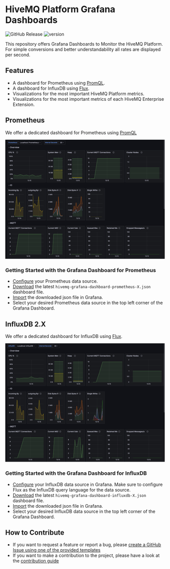 # HiveMQ Platform Grafana Dashboards

![GitHub Release](https://img.shields.io/github/release/hivemq/hivemq-grafana-dashboards?style=flat)
![version](https://img.shields.io/badge/version-1.0-green)

This repository offers Grafana Dashboards to Monitor the HiveMQ Platform.
For simple conversions and better understandability all rates are displayed per second.

## Features

- A dashboard for Prometheus using [PromQL](https://prometheus.io/docs/prometheus/latest/querying/basics/).
- A dashboard for InfluxDB using [Flux](https://docs.influxdata.com/influxdb/cloud/query-data/flux/).
- Visualizations for the most important HiveMQ Platform metrics.
- Visualizations for the most important metrics of each HiveMQ Enterprise Extension.

## Prometheus

We offer a dedicated dashboard for Prometheus using
[PromQL](https://prometheus.io/docs/prometheus/latest/querying/basics/)

![prometheus-example.png](img%2Fprometheus-example.png)

### Getting Started with the Grafana Dashboard for Prometheus

- [Configure](https://grafana.com/docs/grafana/latest/datasources/prometheus/configure-prometheus-data-source/) your
  Prometheus data source.
- [Download](https://github.com/hivemq/hivemq-grafana-dashboards/releases/latest)
  the latest `hivemq-grafana-dashboard-prometheus-X.json` dashboard file.
- [Import](https://grafana.com/docs/grafana/latest/dashboards/build-dashboards/import-dashboards/) the downloaded json
  file in Grafana.
- Select your desired Prometheus data source in the top left corner of the Grafana Dashboard.

## InfluxDB 2.X

We offer a dedicated dashboard for InfluxDB using [Flux](https://docs.influxdata.com/influxdb/cloud/query-data/flux/).

![influxdb-example.png](img%2Finfluxdb-example.png)

### Getting Started with the Grafana Dashboard for InfluxDB

- [Configure](https://grafana.com/docs/grafana/latest/datasources/influxdb/) your InfluxDB data source in Grafana. Make
  sure to configure Flux as the InfluxDB query language for the data source.
- [Download](https://github.com/hivemq/hivemq-grafana-dashboards/releases/latest)
  the latest `hivemq-grafana-dashboard-influxdb-X.json` dashboard file.
- [Import](https://grafana.com/docs/grafana/latest/dashboards/build-dashboards/import-dashboards/) the downloaded json
  file in Grafana.
- Select your desired InfluxDB data source in the top left corner of the Grafana Dashboard.

## How to Contribute

- If you want to request a feature or report a bug,
  please [create a GitHub Issue using one of the provided templates](https://github.com/hivemq/hivemq-grafana-dashboards/issues/new/choose)
- If you want to make a contribution to the project, please have a look at the [contribution guide](CONTRIBUTING.md)
